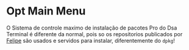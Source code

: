 # Opt Main Menu
O Sistema de controle maximo de instalação de pacotes Pro do Dsa Terminal
é diferente da normal, pois so os repositorios publicados por [Felipe](https://github.com/Felipe-Souza-Pereira-Lima) são usados e servidos para instalar, diferentemente do `dpkg`!